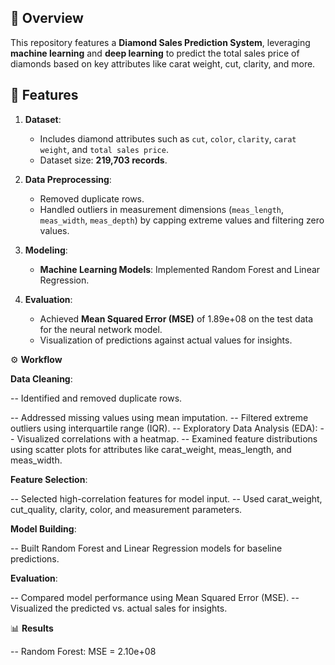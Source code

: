 ## 🚀 Overview
This repository features a **Diamond Sales Prediction System**, leveraging **machine learning** and **deep learning** to predict the total sales price of diamonds based on key attributes like carat weight, cut, clarity, and more.

## 🌟 Features
1. **Dataset**:
   - Includes diamond attributes such as `cut`, `color`, `clarity`, `carat weight`, and `total sales price`.
   - Dataset size: **219,703 records**.

2. **Data Preprocessing**:
   - Removed duplicate rows.
   - Handled outliers in measurement dimensions (`meas_length`, `meas_width`, `meas_depth`) by capping extreme values and filtering zero values.

3. **Modeling**:
   - **Machine Learning Models**: Implemented Random Forest and Linear Regression.
     
4. **Evaluation**:
   - Achieved **Mean Squared Error (MSE)** of 1.89e+08 on the test data for the neural network model.
   - Visualization of predictions against actual values for insights.

⚙️ **Workflow**

**Data Cleaning**:

-- Identified and removed duplicate rows.

-- Addressed missing values using mean imputation.
-- Filtered extreme outliers using interquartile range (IQR).
-- Exploratory Data Analysis (EDA):
-- Visualized correlations with a heatmap.
-- Examined feature distributions using scatter plots for attributes like carat_weight, meas_length, and meas_width.

**Feature Selection**:

-- Selected high-correlation features for model input.
-- Used carat_weight, cut_quality, clarity, color, and measurement parameters.

**Model Building**:

-- Built Random Forest and Linear Regression models for baseline predictions.

**Evaluation**:

-- Compared model performance using Mean Squared Error (MSE).
-- Visualized the predicted vs. actual sales for insights.

📊 **Results**

-- Random Forest: MSE = 2.10e+08

